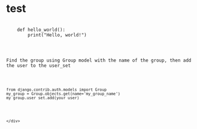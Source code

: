 # test  

<div>
    <pre><code class="language-python">
    def hello_world():
        print("Hello, world!")
    </code></pre>
</div>


<div>
    <pre><code class="language-python">
<p>Find the group using Group model with the name of the group, then add the user to the user_set</p>

<pre><code>from django.contrib.auth.models import Group
my_group = Group.objects.get(name='my_group_name') 
my_group.user_set.add(your_user)
</code></pre>
    </div>
